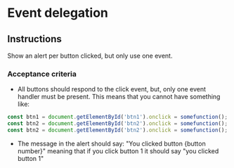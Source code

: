 # Event delegation

## Instructions
Show an alert per button clicked, but only use one event.

### Acceptance criteria
- All buttons should respond to the click event, but, only one event handler must be present. This means that you cannot have something like:

```javascript
const btn1 = document.getElementById('btn1').onclick = somefunction();
const btn2 = document.getElementById('btn2').onclick = somefunction();
const btn2 = document.getElementById('btn2').onclick = somefunction();
```

- The message in the alert should say: "You clicked button {button number}" meaning that if you click button 1 it should say "you clicked button 1"
